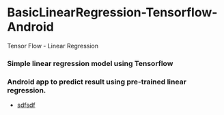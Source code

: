 # BasicLinearRegression-Tensorflow-Android
Tensor Flow - Linear Regression

### Simple linear regression model using Tensorflow
### Android app to predict result using pre-trained linear regression.


- [sdfsdf](Linear%20Regression%20Model.ipynb)
